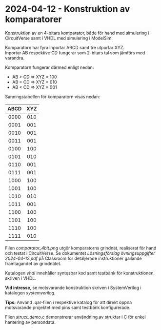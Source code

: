 # 2024-04-12 - Konstruktion av komparatorer

Konstruktion av en 4-bitars komparator, både för hand med simulering i CircuitVerse samt i VHDL med simulering i ModelSim. 

Komparatorn har fyra inportar ABCD samt tre utportar XYZ.  
Inportar AB respektive CD fungerar som 2-bitars tal som jämförs med varandra.   

Komparatorn fungerar därmed enligt nedan:

* AB > CD => XYZ = 100   
* AB = CD => XYZ = 010  
* AB < CD => XYZ = 001   

Sanningstabellen för komparatorn visas nedan:  

|  ABCD  |  XYZ  |  
| :----: | :---: |  
|  0000  |  010  |  
|  0001  |  001  |  
|  0010  |  001  |     
|  0011  |  001  |    
|  0100  |  100  |   
|  0101  |  010  |     
|  0110  |  001  |      
|  0111  |  001  |  
|  1000  |  100  |  
|  1001  |  100  |  
|  1010  |  010  |     
|  1011  |  001  |    
|  1100  |  100  |   
|  1101  |  100  |     
|  1110  |  100  |      
|  1111  |  010  |  

Filen *comparator_4bit.png* utgör komparatorns grindnät, realiserat för hand och testat i CircuitVerse.
Se dokumentet *Lösningsförslag övningsuppgifter 2024-04-12.pdf* på Classroom för detaljerade instruktioner gällande
framtagandet av grindnätet.  

Katalogen *vhdl* innehåller syntesbar kod samt testbänk för konstruktionen, skriven i VHDL.

**Vid intresse**, se motsvarande konstruktion skriven i SystemVerilog i katalogen *systemverilog*.

**Tips:** Använd .qar-filen i respektive katalog för att direkt öppna motsvarande projektet med pins samt testbänk konfigurerade.

Filen *struct_demo.c* demonstrerar användning av struktar i C för enkel hantering av persondata.  